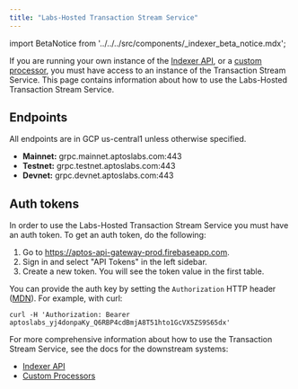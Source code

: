 ```yaml
---
title: "Labs-Hosted Transaction Stream Service"
---
```


import BetaNotice from '../../../src/components/_indexer_beta_notice.mdx';

<BetaNotice />

If you are running your own instance of the [Indexer API](/indexer/api), or a [custom processor](/indexer/custom-processors), you must have access to an instance of the Transaction Stream Service. This page contains information about how to use the Labs-Hosted Transaction Stream Service.

## Endpoints
All endpoints are in GCP us-central1 unless otherwise specified.

- **Mainnet:** grpc.mainnet.aptoslabs.com:443
- **Testnet:** grpc.testnet.aptoslabs.com:443
- **Devnet:** grpc.devnet.aptoslabs.com:443

<!--
## Rate limits
The following rate limit applies for the Aptos Labs hosted Transaction Stream Service:

- todo todo

If you need a higher rate limit, consider running the Transaction Stream Service yourself. See the guide to self-hosting [here](./self-hosted).
-->

## Auth tokens

In order to use the Labs-Hosted Transaction Stream Service you must have an auth token. To get an auth token, do the following:
1. Go to https://aptos-api-gateway-prod.firebaseapp.com. 
2. Sign in and select "API Tokens" in the left sidebar.
3. Create a new token. You will see the token value in the first table.

You can provide the auth key by setting the `Authorization` HTTP header ([MDN](https://developer.mozilla.org/en-US/docs/Web/HTTP/Headers/Authorization)). For example, with curl:
```
curl -H 'Authorization: Bearer aptoslabs_yj4donpaKy_Q6RBP4cdBmjA8T51hto1GcVX5ZS9S65dx'
```

For more comprehensive information about how to use the Transaction Stream Service, see the docs for the downstream systems:
- [Indexer API](/indexer/api/self-hosted)
- [Custom Processors](/indexer/custom-processors)
